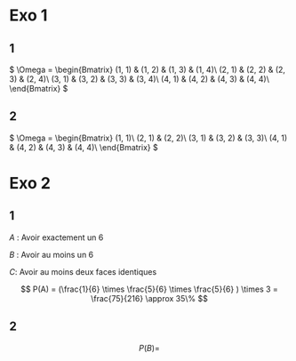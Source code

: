 # Exo 1

## 1

$
\Omega = \begin{Bmatrix}
(1, 1) & (1, 2) & (1, 3) & (1, 4)\\
(2, 1) & (2, 2) & (2, 3) & (2, 4)\\
(3, 1) & (3, 2) & (3, 3) & (3, 4)\\
(4, 1) & (4, 2) & (4, 3) & (4, 4)\\
\end{Bmatrix}
$


## 2

$
\Omega = \begin{Bmatrix}
(1, 1)\\
(2, 1) & (2, 2)\\
(3, 1) & (3, 2) & (3, 3)\\
(4, 1) & (4, 2) & (4, 3) & (4, 4)\\
\end{Bmatrix}
$


# Exo 2

## 1

$A$ : Avoir exactement un 6

$B$ : Avoir au moins un 6

$C$: Avoir au moins deux faces identiques

$$
P(A) = (\frac{1}{6} \times \frac{5}{6} \times \frac{5}{6} ) \times 3 = \frac{75}{216} \approx 35\%
$$

## 2

$$
P(B) =
$$
